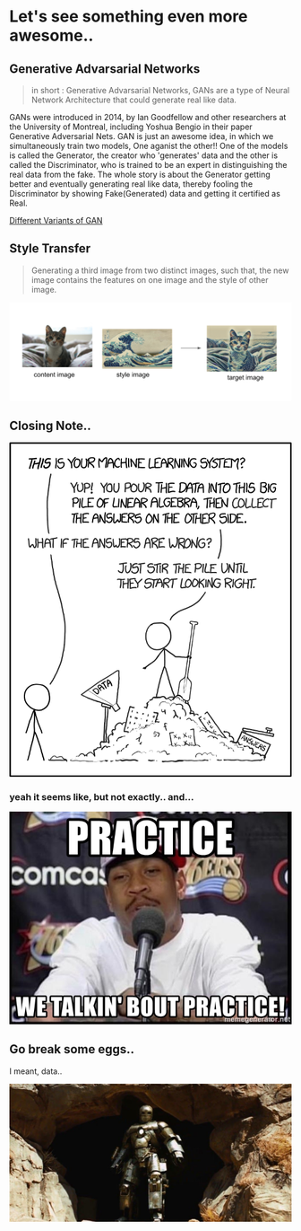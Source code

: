 # Let's  see something even more awesome..

## Generative Advarsarial Networks

> in short : Generative Advarsarial Networks, GANs are a type of Neural Network Architecture that could generate real like data.

GANs were introduced in 2014, by Ian Goodfellow and other researchers at the University of Montreal, including Yoshua Bengio in their paper Generative Adversarial Nets. GAN is just an awesome idea, in which we simultaneously train two models, One aganist the other!! One of the models is called the Generator, the creator who 'generates' data and the other is called the Discriminator, who is trained to be an expert in distinguishing the real data from the fake. The whole story is about the Generator getting better and eventually generating real like data, thereby fooling the Discriminator by showing Fake(Generated) data and getting it certified as Real.

[Different Variants of GAN](https://github.com/GokulDas027/Generative-Adversarial-Networks-GANs)

## Style Transfer

> Generating a third image from two distinct images, such that, the new image contains the features on one image and the style of other image.

![style transfer](assets/style_tx_cat.png)


## Closing Note..

![data heap](assets/ml_data_linalg.png)

### yeah it seems like, but not exactly.. and...

![practice](assets/practice-we-talkin-bout-practice.jpg)


## Go break some eggs..
I meant, data..

![let it start](assets/let_it_starts.jpg)
